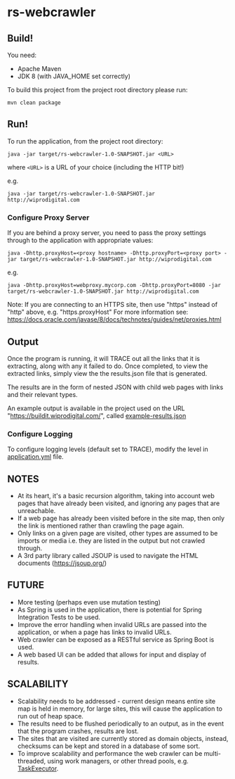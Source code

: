 # rs-webcrawler

## Build!
You need:
* Apache Maven
* JDK 8  (with JAVA_HOME set correctly)

To build this project from the project root directory please run:
    
    mvn clean package


## Run!

To run the application, from the project root directory:
    
    java -jar target/rs-webcrawler-1.0-SNAPSHOT.jar <URL>
    
where `<URL>` is a URL of your choice (including the HTTP bit!)

e.g.
    
    java -jar target/rs-webcrawler-1.0-SNAPSHOT.jar http://wiprodigital.com
    
### Configure Proxy Server

If you are behind a proxy server, you need to pass the proxy settings through to the application with appropriate values:

    
    java -Dhttp.proxyHost=<proxy hostname> -Dhttp.proxyPort=<proxy port> -jar target/rs-webcrawler-1.0-SNAPSHOT.jar http://wiprodigital.com


e.g.
    
    java -Dhttp.proxyHost=webproxy.mycorp.com -Dhttp.proxyPort=8080 -jar target/rs-webcrawler-1.0-SNAPSHOT.jar http://wiprodigital.com

 Note: If you are connecting to an HTTPS site, then use "https" instead of "http" above, e.g. "https.proxyHost"
 For more information see: https://docs.oracle.com/javase/8/docs/technotes/guides/net/proxies.html

## Output
Once the program is running, it will TRACE out all the links that it is extracting, along with any it failed to do.
Once completed, to view the extracted links, simply view the the results.json file that is generated.

The results are in the form of nested JSON with child web pages with links and their relevant types.

An example output is available in the project used on the URL "https://buildit.wiprodigital.com/", called [example-results.json](example-results.json)


### Configure Logging
To configure logging levels (default set to TRACE), modify the level in [application.yml](https://github.com/ruchirsanghavi/rs-webcrawler/tree/master/src/main/resources/application.yml) file.


## NOTES
* At its heart, it's a basic recursion algorithm, taking into account web pages that have already been visited, and ignoring any pages that are unreachable.
* If a web page has already been visited before in the site map, then only the link is mentioned rather than crawling the page again.
* Only <a> links on a given page are visited, other types are assumed to be imports or media i.e. they are listed in the output but not crawled through.
* A 3rd party library called JSOUP is used to navigate the HTML documents (https://jsoup.org/)

## FUTURE
* More testing (perhaps even use mutation testing)
* As Spring is used in the application, there is potential for Spring Integration Tests to be used.
* Improve the error handling when invalid URLs are passed into the application, or when a page has links to invalid URLs.
* Web crawler can be exposed as a RESTful service as Spring Boot is used.
* A web based UI can be added that allows for input and display of results.

## SCALABILITY
* Scalability needs to be addressed - current design means entire site map is held in memory, for large sites, this will cause the application to run out of heap space.
* The results need to be flushed periodically to an output, as in the event that the program crashes, results are lost.
* The sites that are visited are currently stored as domain objects, instead, checksums can be kept and stored in a database of some sort.
* To improve scalability and performance the web crawler can be multi-threaded, using work managers, or other thread pools, e.g. [TaskExecutor](https://docs.spring.io/spring/docs/current/javadoc-api/org/springframework/core/task/TaskExecutor.html).